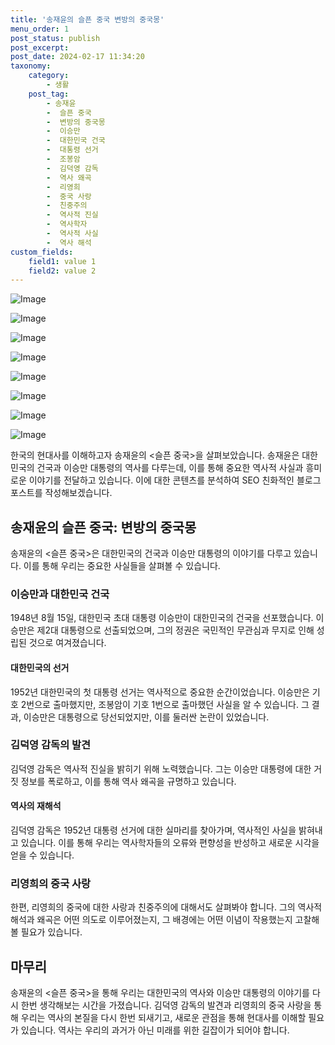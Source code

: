 ```yaml
---
title: '송재윤의 슬픈 중국 변방의 중국몽'
menu_order: 1
post_status: publish
post_excerpt: 
post_date: 2024-02-17 11:34:20
taxonomy:
    category:
        - 생활
    post_tag:
        - 송재윤
        -  슬픈 중국
        -  변방의 중국몽
        -  이승만
        -  대한민국 건국
        -  대통령 선거
        -  조봉암
        -  김덕영 감독
        -  역사 왜곡
        -  리영희
        -  중국 사랑
        -  친중주의
        -  역사적 진실
        -  역사학자
        -  역사적 사실
        -  역사 해석
custom_fields:
    field1: value 1
    field2: value 2
---
```


![Image](https://imgnews.pstatic.net/image/023/2024/02/11/0003816085_001_20240211175203599.jpg?type=w647)

![Image](https://imgnews.pstatic.net/image/023/2024/02/11/0003816085_002_20240211175203628.jpg?type=w647)

![Image](https://imgnews.pstatic.net/image/023/2024/02/11/0003816085_003_20240211175203655.jpg?type=w647)

![Image](https://imgnews.pstatic.net/image/023/2024/02/11/0003816085_004_20240211175203693.jpg?type=w647)

![Image](https://imgnews.pstatic.net/image/023/2024/02/11/0003816085_005_20240211175203720.jpg?type=w647)

![Image](https://imgnews.pstatic.net/image/023/2024/02/11/0003816085_006_20240211175203757.jpg?type=w647)

![Image](https://imgnews.pstatic.net/image/023/2024/02/11/0003816085_007_20240211175203784.jpg?type=w647)

![Image](https://imgnews.pstatic.net/image/023/2024/02/11/0003816085_008_20240211175203811.jpg?type=w647)

한국의 현대사를 이해하고자 송재윤의 <슬픈 중국>을 살펴보았습니다. 송재윤은 대한민국의 건국과 이승만 대통령의 역사를 다루는데, 이를 통해 중요한 역사적 사실과 흥미로운 이야기를 전달하고 있습니다. 이에 대한 콘텐츠를 분석하여 SEO 친화적인 블로그 포스트를 작성해보겠습니다.
## 송재윤의 슬픈 중국: 변방의 중국몽
송재윤의 <슬픈 중국>은 대한민국의 건국과 이승만 대통령의 이야기를 다루고 있습니다. 이를 통해 우리는 중요한 사실들을 살펴볼 수 있습니다.
### 이승만과 대한민국 건국
1948년 8월 15일, 대한민국 초대 대통령 이승만이 대한민국의 건국을 선포했습니다. 이승만은 제2대 대통령으로 선출되었으며, 그의 정권은 국민적인 무관심과 무지로 인해 성립된 것으로 여겨졌습니다.
#### 대한민국의 선거
1952년 대한민국의 첫 대통령 선거는 역사적으로 중요한 순간이었습니다. 이승만은 기호 2번으로 출마했지만, 조봉암이 기호 1번으로 출마했던 사실을 알 수 있습니다. 그 결과, 이승만은 대통령으로 당선되었지만, 이를 둘러싼 논란이 있었습니다.
### 김덕영 감독의 발견
김덕영 감독은 역사적 진실을 밝히기 위해 노력했습니다. 그는 이승만 대통령에 대한 거짓 정보를 폭로하고, 이를 통해 역사 왜곡을 규명하고 있습니다. 
#### 역사의 재해석
김덕영 감독은 1952년 대통령 선거에 대한 실마리를 찾아가며, 역사적인 사실을 밝혀내고 있습니다. 이를 통해 우리는 역사학자들의 오류와 편향성을 반성하고 새로운 시각을 얻을 수 있습니다.
### 리영희의 중국 사랑
한편, 리영희의 중국에 대한 사랑과 친중주의에 대해서도 살펴봐야 합니다. 그의 역사적 해석과 왜곡은 어떤 의도로 이루어졌는지, 그 배경에는 어떤 이념이 작용했는지 고찰해 볼 필요가 있습니다.
## 마무리
송재윤의 <슬픈 중국>을 통해 우리는 대한민국의 역사와 이승만 대통령의 이야기를 다시 한번 생각해보는 시간을 가졌습니다. 김덕영 감독의 발견과 리영희의 중국 사랑을 통해 우리는 역사의 본질을 다시 한번 되새기고, 새로운 관점을 통해 현대사를 이해할 필요가 있습니다. 역사는 우리의 과거가 아닌 미래를 위한 길잡이가 되어야 합니다.
